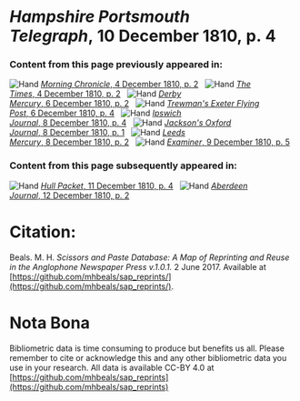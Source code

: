 # *Hampshire Portsmouth Telegraph*, 10 December 1810, p. 4  
  
### Content from this page previously appeared in:  
![Hand](http://scissorsandpaste.net/wp-content/uploads/2017/06/smallhandpointer.png) [*Morning Chronicle*, 4 December 1810, p. 2](https://mhbeals.github.io/sap_html/Morning-Chronicle/Morning-Chronicle-4-December-1810-p-2)  
![Hand](http://scissorsandpaste.net/wp-content/uploads/2017/06/smallhandpointer.png) [*The Times*, 4 December 1810, p. 2](https://mhbeals.github.io/sap_html/The-Times/The-Times-4-December-1810-p-2)  
![Hand](http://scissorsandpaste.net/wp-content/uploads/2017/06/smallhandpointer.png) [*Derby Mercury*, 6 December 1810, p. 2](https://mhbeals.github.io/sap_html/Derby-Mercury/Derby-Mercury-6-December-1810-p-2)  
![Hand](http://scissorsandpaste.net/wp-content/uploads/2017/06/smallhandpointer.png) [*Trewman's Exeter Flying Post*, 6 December 1810, p. 4](https://mhbeals.github.io/sap_html/Trewman's-Exeter-Flying-Post/Trewman's-Exeter-Flying-Post-6-December-1810-p-4)  
![Hand](http://scissorsandpaste.net/wp-content/uploads/2017/06/smallhandpointer.png) [*Ipswich Journal*, 8 December 1810, p. 4](https://mhbeals.github.io/sap_html/Ipswich-Journal/Ipswich-Journal-8-December-1810-p-4)  
![Hand](http://scissorsandpaste.net/wp-content/uploads/2017/06/smallhandpointer.png) [*Jackson's Oxford Journal*, 8 December 1810, p. 1](https://mhbeals.github.io/sap_html/Jackson's-Oxford-Journal/Jackson's-Oxford-Journal-8-December-1810-p-1)  
![Hand](http://scissorsandpaste.net/wp-content/uploads/2017/06/smallhandpointer.png) [*Leeds Mercury*, 8 December 1810, p. 2](https://mhbeals.github.io/sap_html/Leeds-Mercury/Leeds-Mercury-8-December-1810-p-2)  
![Hand](http://scissorsandpaste.net/wp-content/uploads/2017/06/smallhandpointer.png) [*Examiner*, 9 December 1810, p. 5](https://mhbeals.github.io/sap_html/Examiner/Examiner-9-December-1810-p-5)  
  
### Content from this page subsequently appeared in:  
![Hand](http://scissorsandpaste.net/wp-content/uploads/2017/06/smallhandpointer.png) [*Hull Packet*, 11 December 1810, p. 4](https://mhbeals.github.io/sap_html/Hull-Packet/Hull-Packet-11-December-1810-p-4)  
![Hand](http://scissorsandpaste.net/wp-content/uploads/2017/06/smallhandpointer.png) [*Aberdeen Journal*, 12 December 1810, p. 2](https://mhbeals.github.io/sap_html/Aberdeen-Journal/Aberdeen-Journal-12-December-1810-p-2)  


# Citation: 

Beals. M. H. *Scissors and Paste Database: A Map of Reprinting and Reuse in the Anglophone Newspaper Press v.1.0.1.* 2 June 2017. Available at [https://github.com/mhbeals/sap_reprints/](https://github.com/mhbeals/sap_reprints/). 

# Nota Bona

Bibliometric data is time consuming to produce but benefits us all. Please remember to cite or acknowledge this and any other bibliometric data you use in your research. All data is available CC-BY 4.0 at [https://github.com/mhbeals/sap_reprints](https://github.com/mhbeals/sap_reprints)